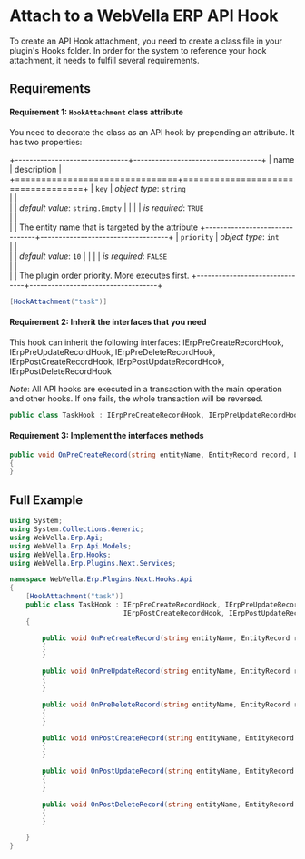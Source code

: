﻿<!--{"sort_order":2, "name": "attach-to-api-hook", "label": "Attach to an API hook"}-->
# Attach to a WebVella ERP API Hook

To create an API Hook attachment, you need to create a class file in your plugin's Hooks folder. In order for the system to reference your hook attachment, it needs to fulfill several requirements.

## Requirements

#### Requirement 1: `HookAttachment` class attribute

You need to decorate the class as an API hook by prepending an attribute. It has two properties:

+-------------------------------+-----------------------------------+
| name                          | description                       |
+===============================+===================================+
| `key`                         | *object type*: `string`                         
|                               |         
|                               | *default value*: `string.Empty`
|                               |
|                               | *is required*: `TRUE`                      
|                               |                                   
|                               | The entity name that is targeted by the attribute
+-------------------------------+-----------------------------------+
| `priority`                    | *object type*: `int`                         
|                               |         
|                               | *default value*: `10`
|                               |
|                               | *is required*: `FALSE`                      
|                               |                                   
|                               | The plugin order priority. More executes first.
+-------------------------------+-----------------------------------+

```csharp
[HookAttachment("task")]
```

#### Requirement 2: Inherit the interfaces that you need

This hook can inherit the following interfaces: IErpPreCreateRecordHook, IErpPreUpdateRecordHook, IErpPreDeleteRecordHook, IErpPostCreateRecordHook, IErpPostUpdateRecordHook, IErpPostDeleteRecordHook

*Note*: All API hooks are executed in a transaction with the main operation and other hooks. If one fails, the whole transaction will be reversed.

```csharp
public class TaskHook : IErpPreCreateRecordHook, IErpPreUpdateRecordHook,IErpPreDeleteRecordHook,IErpPostCreateRecordHook,IErpPostUpdateRecordHook,IErpPostDeleteRecordHook
```

#### Requirement 3: Implement the interfaces methods

```csharp
public void OnPreCreateRecord(string entityName, EntityRecord record, List<ErrorModel> errors)
{
}
```

## Full Example

```csharp
using System;
using System.Collections.Generic;
using WebVella.Erp.Api;
using WebVella.Erp.Api.Models;
using WebVella.Erp.Hooks;
using WebVella.Erp.Plugins.Next.Services;

namespace WebVella.Erp.Plugins.Next.Hooks.Api
{
	[HookAttachment("task")]
	public class TaskHook : IErpPreCreateRecordHook, IErpPreUpdateRecordHook, IErpPreDeleteRecordHook,
							IErpPostCreateRecordHook, IErpPostUpdateRecordHook, IErpPostDeleteRecordHook
	{

		public void OnPreCreateRecord(string entityName, EntityRecord record, List<ErrorModel> errors)
		{
		}

		public void OnPreUpdateRecord(string entityName, EntityRecord record, List<ErrorModel> errors)
		{
		}

		public void OnPreDeleteRecord(string entityName, EntityRecord record, List<ErrorModel> errors)
		{
		}

		public void OnPostCreateRecord(string entityName, EntityRecord record)
		{
		}

		public void OnPostUpdateRecord(string entityName, EntityRecord record)
		{
		}

		public void OnPostDeleteRecord(string entityName, EntityRecord record)
		{
		}

	}
}

```